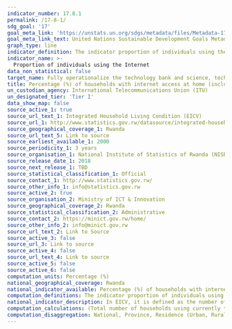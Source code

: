 ```yaml
---
indicator_number: 17.8.1
permalink: /17-8-1/
sdg_goal: '17'
goal_meta_link: 'https://unstats.un.org/sdgs/metadata/files/Metadata-17-08-01.pdf'
goal_meta_link_text: United Nations Sustainable Development Goals Metadata (pdf 894kB)
graph_type: line
indicator_definition: The indicator proportion of individuals using the Internet is defined as the proportion of individuals who used the Internet from any location in the last three months.
indicator_name: >-
  Proportion of individuals using the Internet
data_non_statistical: false
target_name: Fully operationalize the technology bank and science, technology and innovation capacity-building mechanism for least developed countries by 2017 and enhance the use of enabling technology, in particular information and communications technology
title: Percentage (%) of households with internet access at home (including through mobile phones)
un_custodian_agency: International Telecommunications Union (ITU)
un_designated_tier: 'Tier I'
data_show_map: false
source_active_1: true
source_url_text_1: Integrated Household Living Condition (EICV)
source_url_1: http://www.statistics.gov.rw/datasource/integrated-household-living-conditions-survey-eicv
source_geographical_coverage_1: Rwanda
source_url_text_5: Link to source
source_earliest_available_1: 2000
source_periodicity_1: 3 years
source_organisation_1: National Institute of Statistics of Rwanda (NISR)
source_release_date_1: 2018
source_next_release_1: TBD
source_statistical_classification_1: Official
source_contact_1: http://www.statistics.gov.rw/
source_other_info_1: info@statistics.gov.rw
source_active_2: true
source_organisation_2: Ministry of ICT & Innovation
source_geographical_coverage_2: Rwanda
source_statistical_classification_2: Administrative
source_contact_2: https://minict.gov.rw/home/
source_other_info_2: info@minict.gov.rw
source_url_text_2: Link to Source
source_active_3: false
source_url_3: Link to source
source_active_4: false
source_url_text_4: Link to source
source_active_5: false
source_active_6: false
computation_units: Percentage (%)
national_geographical_coverage: Rwanda
national_indicator_available: Percentage (%) of households with internet access at home (including through mobile phones)
computation_definitions: The indicator proportion of individuals using the Internet is defined as the proportion of individuals who currently are using the Internet from any location.
national_indicator_description: In EICV, it is defined as the number of households whose at least one member has access to the Internet (including through mobile phones) out of the total number of households expressed in percentage.
computation_calculations: (Total number of households using currently the Internet / Total number of households) * 100
computation_disaggregation: National, Province, Residence (Urban, Rural), Sex of household head, Type of habitat
---
```

